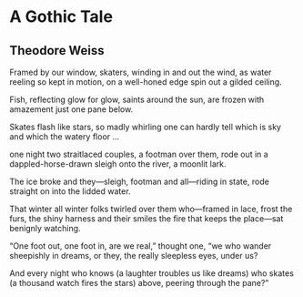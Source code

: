 # A Gothic Tale
## Theodore Weiss
Framed by our window, skaters, winding
in and out the wind, as water reeling
so kept in motion, on a well-honed
edge spin out a gilded ceiling.

Fish, reflecting glow for glow,
saints around the sun, are frozen
with amazement just one pane below.

Skates flash like stars, so madly
whirling one can hardly tell which
is sky and which the watery floor ...

one night two straitlaced couples,
a footman over them, rode out
in a dappled-horse-drawn sleigh
onto the river, a moonlit lark.

The ice broke and they—sleigh,
footman and all—riding in state,
rode straight on into the lidded water.

That winter all winter folks twirled
over them who—framed in lace,
frost the furs, the shiny harness
and their smiles the fire that keeps
the place—sat benignly watching.

“One foot out, one foot in,
are we real,” thought one, “we who
wander sheepishly in dreams, or they,
the really sleepless eyes, under us?

And every night who knows (a laughter
troubles us like dreams) who skates
(a thousand watch fires the stars)
above, peering through the pane?”